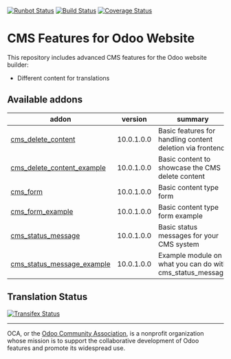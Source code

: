[![Runbot Status](https://runbot.odoo-community.org/runbot/badge/flat/225/10.0.svg)](https://runbot.odoo-community.org/runbot/repo/github-com-oca-website-cms-225)
[![Build Status](https://travis-ci.org/OCA/website-cms.svg?branch=10.0)](https://travis-ci.org/OCA/website-cms)
[![Coverage Status](https://coveralls.io/repos/OCA/website-cms/badge.svg?branch=10.0&service=github)](https://coveralls.io/github/OCA/website-cms?branch=10.0)

CMS Features for Odoo Website
=============================

This repository includes advanced CMS features for the Odoo website builder:

* Different content for translations

[//]: # (addons)

Available addons
----------------
addon | version | summary
--- | --- | ---
[cms_delete_content](cms_delete_content/) | 10.0.1.0.0 | Basic features for handling content deletion via frontend.
[cms_delete_content_example](cms_delete_content_example/) | 10.0.1.0.0 | Basic content to showcase the CMS delete content
[cms_form](cms_form/) | 10.0.1.0.0 | Basic content type form
[cms_form_example](cms_form_example/) | 10.0.1.0.0 | Basic content type form example
[cms_status_message](cms_status_message/) | 10.0.1.0.0 | Basic status messages for your CMS system
[cms_status_message_example](cms_status_message_example/) | 10.0.1.0.0 | Example module on what you can do with cms_status_message

[//]: # (end addons)

Translation Status
------------------
[![Transifex Status](https://www.transifex.com/projects/p/OCA-website-cms-10-0/chart/image_png)](https://www.transifex.com/projects/p/${ORG_NAME}-website-cms-website-cms)

----

OCA, or the [Odoo Community Association](http://odoo-community.org/), is a nonprofit organization whose
mission is to support the collaborative development of Odoo features and
promote its widespread use.
